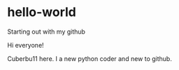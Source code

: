 # hello-world
Starting out with my github

Hi everyone!

Cuberbu11 here. I a new python coder and new to github.

